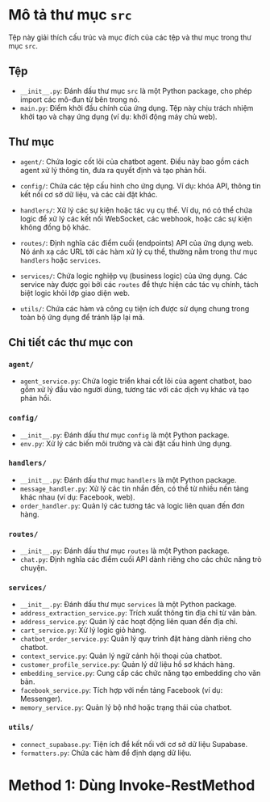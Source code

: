 # Mô tả thư mục `src`

Tệp này giải thích cấu trúc và mục đích của các tệp và thư mục trong thư mục `src`.

## Tệp

- `__init__.py`: Đánh dấu thư mục `src` là một Python package, cho phép import các mô-đun từ bên trong nó.
- `main.py`: Điểm khởi đầu chính của ứng dụng. Tệp này chịu trách nhiệm khởi tạo và chạy ứng dụng (ví dụ: khởi động máy chủ web).

## Thư mục

- `agent/`: Chứa logic cốt lõi của chatbot agent. Điều này bao gồm cách agent xử lý thông tin, đưa ra quyết định và tạo phản hồi.

- `config/`: Chứa các tệp cấu hình cho ứng dụng. Ví dụ: khóa API, thông tin kết nối cơ sở dữ liệu, và các cài đặt khác.

- `handlers/`: Xử lý các sự kiện hoặc tác vụ cụ thể. Ví dụ, nó có thể chứa logic để xử lý các kết nối WebSocket, các webhook, hoặc các sự kiện không đồng bộ khác.

- `routes/`: Định nghĩa các điểm cuối (endpoints) API của ứng dụng web. Nó ánh xạ các URL tới các hàm xử lý cụ thể, thường nằm trong thư mục `handlers` hoặc `services`.

- `services/`: Chứa logic nghiệp vụ (business logic) của ứng dụng. Các service này được gọi bởi các `routes` để thực hiện các tác vụ chính, tách biệt logic khỏi lớp giao diện web.

- `utils/`: Chứa các hàm và công cụ tiện ích được sử dụng chung trong toàn bộ ứng dụng để tránh lặp lại mã.

## Chi tiết các thư mục con

### `agent/`
- `agent_service.py`: Chứa logic triển khai cốt lõi của agent chatbot, bao gồm xử lý đầu vào người dùng, tương tác với các dịch vụ khác và tạo phản hồi.

### `config/`
- `__init__.py`: Đánh dấu thư mục `config` là một Python package.
- `env.py`: Xử lý các biến môi trường và cài đặt cấu hình ứng dụng.

### `handlers/`
- `__init__.py`: Đánh dấu thư mục `handlers` là một Python package.
- `message_handler.py`: Xử lý các tin nhắn đến, có thể từ nhiều nền tảng khác nhau (ví dụ: Facebook, web).
- `order_handler.py`: Quản lý các tương tác và logic liên quan đến đơn hàng.

### `routes/`
- `__init__.py`: Đánh dấu thư mục `routes` là một Python package.
- `chat.py`: Định nghĩa các điểm cuối API dành riêng cho các chức năng trò chuyện.

### `services/`
- `__init__.py`: Đánh dấu thư mục `services` là một Python package.
- `address_extraction_service.py`: Trích xuất thông tin địa chỉ từ văn bản.
- `address_service.py`: Quản lý các hoạt động liên quan đến địa chỉ.
- `cart_service.py`: Xử lý logic giỏ hàng.
- `chatbot_order_service.py`: Quản lý quy trình đặt hàng dành riêng cho chatbot.
- `context_service.py`: Quản lý ngữ cảnh hội thoại của chatbot.
- `customer_profile_service.py`: Quản lý dữ liệu hồ sơ khách hàng.
- `embedding_service.py`: Cung cấp các chức năng tạo embedding cho văn bản.
- `facebook_service.py`: Tích hợp với nền tảng Facebook (ví dụ: Messenger).
- `memory_service.py`: Quản lý bộ nhớ hoặc trạng thái của chatbot.

### `utils/`
- `connect_supabase.py`: Tiện ích để kết nối với cơ sở dữ liệu Supabase.
- `formatters.py`: Chứa các hàm để định dạng dữ liệu.

# Method 1: Dùng Invoke-RestMethod
